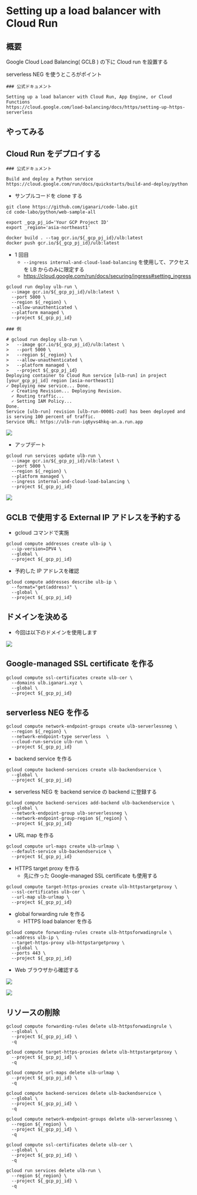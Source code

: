 # Setting up a load balancer with Cloud Run

## 概要

Google Cloud Load Balancing( GCLB ) の下に Cloud run を設置する

serverless NEG を使うところがポイント

```
### 公式ドキュメント

Setting up a load balancer with Cloud Run, App Engine, or Cloud Functions
https://cloud.google.com/load-balancing/docs/https/setting-up-https-serverless
```

## やってみる

## Cloud Run をデプロイする

```
### 公式ドキュメント

Build and deploy a Python service
https://cloud.google.com/run/docs/quickstarts/build-and-deploy/python
```

+ サンプルコードを clone する

```
git clone https://github.com/iganari/code-labo.git
cd code-labo/python/web-sample-all
```

```
export _gcp_pj_id='Your GCP Project ID'
export _region='asia-northeast1'
```
```
docker build . --tag gcr.io/${_gcp_pj_id}/ulb:latest
docker push gcr.io/${_gcp_pj_id}/ulb:latest
```

+ 1 回目
  + `--ingress internal-and-cloud-load-balancing` を使用して、アクセスを LB からのみに限定する
  + https://cloud.google.com/run/docs/securing/ingress#setting_ingress

```
gcloud run deploy ulb-run \
  --image gcr.io/${_gcp_pj_id}/ulb:latest \
  --port 5000 \
  --region ${_region} \
  --allow-unauthenticated \
  --platform managed \
  --project ${_gcp_pj_id}
```
```
### 例

# gcloud run deploy ulb-run \
>   --image gcr.io/${_gcp_pj_id}/ulb:latest \
>   --port 5000 \
>   --region ${_region} \
>   --allow-unauthenticated \
>   --platform managed \
>   --project ${_gcp_pj_id}
Deploying container to Cloud Run service [ulb-run] in project [your_gcp_pj_id] region [asia-northeast1]
✓ Deploying new service... Done.                                                                                                                                                                                                       
  ✓ Creating Revision... Deploying Revision.                                                                                                                                                                                           
  ✓ Routing traffic...                                                                                                                                                                                                                 
  ✓ Setting IAM Policy...                                                                                                                                                                                                              
Done.                                                                                                                                                                                                                                  
Service [ulb-run] revision [ulb-run-00001-zud] has been deployed and is serving 100 percent of traffic.
Service URL: https://ulb-run-iq6yvs4hkq-an.a.run.app
```

![](./01.png)





+ アップデート

```
gcloud run services update ulb-run \
  --image gcr.io/${_gcp_pj_id}/ulb:latest \
  --port 5000 \
  --region ${_region} \
  --platform managed \
  --ingress internal-and-cloud-load-balancing \
  --project ${_gcp_pj_id}
```

![](./02.png)


## GCLB で使用する External IP アドレスを予約する

+ gcloud コマンドで実施

```
gcloud compute addresses create ulb-ip \
  --ip-version=IPV4 \
  --global \
  --project ${_gcp_pj_id}
```

+ 予約した IP アドレスを確認

```
gcloud compute addresses describe ulb-ip \
  --format="get(address)" \
  --global \
  --project ${_gcp_pj_id}
```

## ドメインを決める

+ 今回は以下のドメインを使用します

![](./03.png)

## Google-managed SSL certificate を作る

```
gcloud compute ssl-certificates create ulb-cer \
  --domains ulb.iganari.xyz \
  --global \
  --project ${_gcp_pj_id}
```

## serverless NEG を作る

```
gcloud compute network-endpoint-groups create ulb-serverlessneg \
  --region ${_region} \
  --network-endpoint-type serverless  \
  --cloud-run-service ulb-run \
  --project ${_gcp_pj_id}
```

+ backend service を作る

```
gcloud compute backend-services create ulb-backendservice \
  --global \
  --project ${_gcp_pj_id}
```

+ serverless NEG を backend service の backend に登録する

```
gcloud compute backend-services add-backend ulb-backendservice \
  --global \
  --network-endpoint-group ulb-serverlessneg \
  --network-endpoint-group-region ${_region} \
  --project ${_gcp_pj_id}
```

+ URL map を作る

```
gcloud compute url-maps create ulb-urlmap \
  --default-service ulb-backendservice \
  --project ${_gcp_pj_id}
```

+ HTTPS target proxy を作る
  + 先に作った Google-managed SSL certificate も使用する

```
gcloud compute target-https-proxies create ulb-httpstargetproxy \
  --ssl-certificates ulb-cer \
  --url-map ulb-urlmap \
  --project ${_gcp_pj_id}
```

+ global forwarding rule を作る
  + HTTPS load balancer を作る

```
gcloud compute forwarding-rules create ulb-httpsforwadingrule \
  --address ulb-ip \
  --target-https-proxy ulb-httpstargetproxy \
  --global \
  --ports 443 \
  --project ${_gcp_pj_id}
```

+ Web ブラウザから確認する

![](./04.png)

![](./05.png)


## リソースの削除

```
gcloud compute forwarding-rules delete ulb-httpsforwadingrule \
  --global \
  --project ${_gcp_pj_id} \
  -q

gcloud compute target-https-proxies delete ulb-httpstargetproxy \
  --project ${_gcp_pj_id} \
  -q

gcloud compute url-maps delete ulb-urlmap \
  --project ${_gcp_pj_id} \
  -q

gcloud compute backend-services delete ulb-backendservice \
  --global \
  --project ${_gcp_pj_id} \
  -q

gcloud compute network-endpoint-groups delete ulb-serverlessneg \
  --region ${_region} \
  --project ${_gcp_pj_id} \
  -q

gcloud compute ssl-certificates delete ulb-cer \
  --global \
  --project ${_gcp_pj_id} \
  -q

gcloud run services delete ulb-run \
  --region ${_region} \
  --project ${_gcp_pj_id} \
  -q
```
